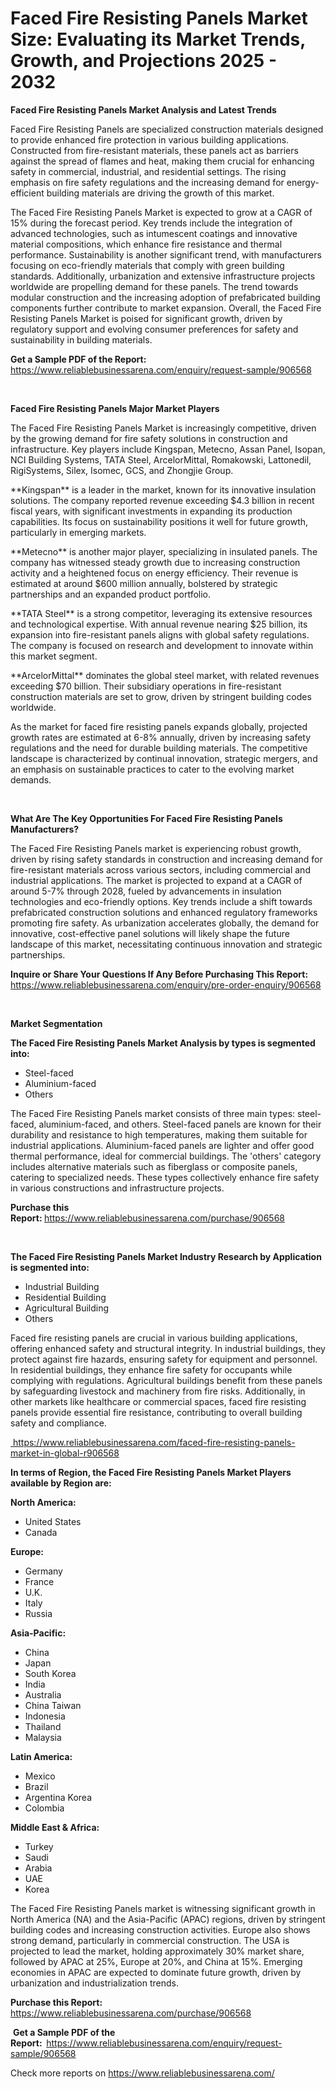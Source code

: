 <p><h1>Faced Fire Resisting Panels Market Size: Evaluating its Market Trends, Growth, and Projections 2025 - 2032</h1></p><p><strong>Faced Fire Resisting Panels Market Analysis and Latest Trends</strong></p>
<p><p>Faced Fire Resisting Panels are specialized construction materials designed to provide enhanced fire protection in various building applications. Constructed from fire-resistant materials, these panels act as barriers against the spread of flames and heat, making them crucial for enhancing safety in commercial, industrial, and residential settings. The rising emphasis on fire safety regulations and the increasing demand for energy-efficient building materials are driving the growth of this market.</p><p>The Faced Fire Resisting Panels Market is expected to grow at a CAGR of 15% during the forecast period. Key trends include the integration of advanced technologies, such as intumescent coatings and innovative material compositions, which enhance fire resistance and thermal performance. Sustainability is another significant trend, with manufacturers focusing on eco-friendly materials that comply with green building standards. Additionally, urbanization and extensive infrastructure projects worldwide are propelling demand for these panels. The trend towards modular construction and the increasing adoption of prefabricated building components further contribute to market expansion. Overall, the Faced Fire Resisting Panels Market is poised for significant growth, driven by regulatory support and evolving consumer preferences for safety and sustainability in building materials.</p></p>
<p><strong>Get a Sample PDF of the Report:&nbsp;</strong> <a href="https://www.reliablebusinessarena.com/enquiry/request-sample/906568?utm_campaign=3294&utm_medium=2&utm_source=Github&utm_content=ia&utm_term=21032025&utm_id=faced-fire-resisting-panels">https://www.reliablebusinessarena.com/enquiry/request-sample/906568</a></p>
<p>&nbsp;</p>
<p><strong>Faced Fire Resisting Panels Major Market Players</strong></p>
<p><p>The Faced Fire Resisting Panels Market is increasingly competitive, driven by the growing demand for fire safety solutions in construction and infrastructure. Key players include Kingspan, Metecno, Assan Panel, Isopan, NCI Building Systems, TATA Steel, ArcelorMittal, Romakowski, Lattonedil, RigiSystems, Silex, Isomec, GCS, and Zhongjie Group.</p><p>**Kingspan** is a leader in the market, known for its innovative insulation solutions. The company reported revenue exceeding $4.3 billion in recent fiscal years, with significant investments in expanding its production capabilities. Its focus on sustainability positions it well for future growth, particularly in emerging markets.</p><p>**Metecno** is another major player, specializing in insulated panels. The company has witnessed steady growth due to increasing construction activity and a heightened focus on energy efficiency. Their revenue is estimated at around $600 million annually, bolstered by strategic partnerships and an expanded product portfolio.</p><p>**TATA Steel** is a strong competitor, leveraging its extensive resources and technological expertise. With annual revenue nearing $25 billion, its expansion into fire-resistant panels aligns with global safety regulations. The company is focused on research and development to innovate within this market segment.</p><p>**ArcelorMittal** dominates the global steel market, with related revenues exceeding $70 billion. Their subsidiary operations in fire-resistant construction materials are set to grow, driven by stringent building codes worldwide.</p><p>As the market for faced fire resisting panels expands globally, projected growth rates are estimated at 6-8% annually, driven by increasing safety regulations and the need for durable building materials. The competitive landscape is characterized by continual innovation, strategic mergers, and an emphasis on sustainable practices to cater to the evolving market demands.</p></p>
<p>&nbsp;</p>
<p><strong>What Are The Key Opportunities For Faced Fire Resisting Panels Manufacturers?</strong></p>
<p><p>The Faced Fire Resisting Panels market is experiencing robust growth, driven by rising safety standards in construction and increasing demand for fire-resistant materials across various sectors, including commercial and industrial applications. The market is projected to expand at a CAGR of around 5-7% through 2028, fueled by advancements in insulation technologies and eco-friendly options. Key trends include a shift towards prefabricated construction solutions and enhanced regulatory frameworks promoting fire safety. As urbanization accelerates globally, the demand for innovative, cost-effective panel solutions will likely shape the future landscape of this market, necessitating continuous innovation and strategic partnerships.</p></p>
<p><strong>Inquire or Share Your Questions If Any Before Purchasing This Report:</strong> <a href="https://www.reliablebusinessarena.com/enquiry/pre-order-enquiry/906568?utm_campaign=3294&utm_medium=2&utm_source=Github&utm_content=ia&utm_term=21032025&utm_id=faced-fire-resisting-panels">https://www.reliablebusinessarena.com/enquiry/pre-order-enquiry/906568</a></p>
<p>&nbsp;</p>
<p><strong>Market Segmentation</strong></p>
<p><strong>The Faced Fire Resisting Panels Market Analysis by types is segmented into:</strong></p>
<p><ul><li>Steel-faced</li><li>Aluminium-faced</li><li>Others</li></ul></p>
<p><p>The Faced Fire Resisting Panels market consists of three main types: steel-faced, aluminium-faced, and others. Steel-faced panels are known for their durability and resistance to high temperatures, making them suitable for industrial applications. Aluminium-faced panels are lighter and offer good thermal performance, ideal for commercial buildings. The 'others' category includes alternative materials such as fiberglass or composite panels, catering to specialized needs. These types collectively enhance fire safety in various constructions and infrastructure projects.</p></p>
<p><strong>Purchase this Report:&nbsp;</strong><a href="https://www.reliablebusinessarena.com/purchase/906568?utm_campaign=3294&utm_medium=2&utm_source=Github&utm_content=ia&utm_term=21032025&utm_id=faced-fire-resisting-panels">https://www.reliablebusinessarena.com/purchase/906568</a></p>
<p>&nbsp;</p>
<p><strong>The Faced Fire Resisting Panels Market Industry Research by Application is segmented into:</strong></p>
<p><ul><li>Industrial Building</li><li>Residential Building</li><li>Agricultural Building</li><li>Others</li></ul></p>
<p><p>Faced fire resisting panels are crucial in various building applications, offering enhanced safety and structural integrity. In industrial buildings, they protect against fire hazards, ensuring safety for equipment and personnel. In residential buildings, they enhance fire safety for occupants while complying with regulations. Agricultural buildings benefit from these panels by safeguarding livestock and machinery from fire risks. Additionally, in other markets like healthcare or commercial spaces, faced fire resisting panels provide essential fire resistance, contributing to overall building safety and compliance.</p></p>
<p><a href="https://www.reliablebusinessarena.com/faced-fire-resisting-panels-market-in-global-r906568?utm_campaign=3294&utm_medium=2&utm_source=Github&utm_content=ia&utm_term=21032025&utm_id=faced-fire-resisting-panels">&nbsp;https://www.reliablebusinessarena.com/faced-fire-resisting-panels-market-in-global-r906568</a></p>
<p><strong>In terms of Region, the Faced Fire Resisting Panels Market Players available by Region are:</strong></p>
<p>
    <p> <strong> North America: </strong>
        <ul>
            <li>United States</li>
            <li>Canada</li>
        </ul>
        </p> 
    <p> <strong> Europe: </strong>
        <ul>
            <li>Germany</li>
            <li>France</li>
            <li>U.K.</li>
            <li>Italy</li>
            <li>Russia</li>
        </ul>
        </p> 
    <p> <strong> Asia-Pacific: </strong>
        <ul>
            <li>China</li>
            <li>Japan</li>
            <li>South Korea</li>
            <li>India</li>
            <li>Australia</li>
            <li>China Taiwan</li>
            <li>Indonesia</li>
            <li>Thailand</li>
            <li>Malaysia</li>
        </ul>
        </p> 
    <p> <strong> Latin America: </strong>
        <ul>
            <li>Mexico</li>
            <li>Brazil</li>
            <li>Argentina Korea</li>
            <li>Colombia</li>
        </ul>
        </p> 
    <p> <strong> Middle East & Africa: </strong>
        <ul>
            <li>Turkey</li>
            <li>Saudi</li>
            <li>Arabia</li>
            <li>UAE</li>
            <li>Korea</li>
        </ul>
    </p>
    </p>
<p><p>The Faced Fire Resisting Panels market is witnessing significant growth in North America (NA) and the Asia-Pacific (APAC) regions, driven by stringent building codes and increasing construction activities. Europe also shows strong demand, particularly in commercial construction. The USA is projected to lead the market, holding approximately 30% market share, followed by APAC at 25%, Europe at 20%, and China at 15%. Emerging economies in APAC are expected to dominate future growth, driven by urbanization and industrialization trends.</p></p>
<p><strong>Purchase this Report: </strong><a href="https://www.reliablebusinessarena.com/purchase/906568?utm_campaign=3294&utm_medium=2&utm_source=Github&utm_content=ia&utm_term=21032025&utm_id=faced-fire-resisting-panels">https://www.reliablebusinessarena.com/purchase/906568</a></p>
<p>&nbsp;<strong>Get a Sample PDF of the Report:&nbsp;&nbsp;</strong><a href="https://www.reliablebusinessarena.com/enquiry/request-sample/906568?utm_campaign=3294&utm_medium=2&utm_source=Github&utm_content=ia&utm_term=21032025&utm_id=faced-fire-resisting-panels">https://www.reliablebusinessarena.com/enquiry/request-sample/906568</a></p>
<p><strong></strong></p>
<p>Check more reports on <a href="https://www.reliablebusinessarena.com/?utm_campaign=3294&utm_medium=2&utm_source=Github&utm_content=ia&utm_term=21032025&utm_id=faced-fire-resisting-panels">https://www.reliablebusinessarena.com/</a></p>